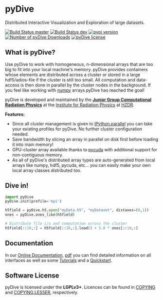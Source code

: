 pyDive
======

Distributed Interactive Visualization and Exploration of large datasets.

[![Build Status master](https://img.shields.io/travis/ComputationalRadiationPhysics/pyDive/master.svg?label=master)](https://travis-ci.org/ComputationalRadiationPhysics/pyDive/branches)
[![Build Status dev](https://img.shields.io/travis/ComputationalRadiationPhysics/pyDive/dev.svg?label=dev)](https://travis-ci.org/ComputationalRadiationPhysics/pyDive/branches)
[![pypi version](https://img.shields.io/pypi/v/pyDive.svg)](https://pypi.python.org/pypi/pyDive)
[![Number of pyDive Downloads](https://img.shields.io/pypi/dm/pyDive.svg)](https://pypi.python.org/pypi/pyDive/)
[![pyDive license](https://img.shields.io/pypi/l/pyDive.svg)](#software-license)

## What is pyDive?

Use pyDive to work with homogeneous, n-dimensional arrays that are too big to fit into your local machine's memory.
pyDive provides containers whose elements are distributed across a cluster or stored in
a large hdf5/adios-file if the cluster is still too small. All computation and data-access is then done in parallel by the cluster nodes in the background. 
If you feel like working with [numpy](http://www.numpy.org) arrays pyDive has reached the goal!

pyDive is developed and maintained by the **[Junior Group Computational Radiation Physics](http://www.hzdr.de/db/Cms?pNid=132&pOid=30354)**
at the [Institute for Radiation Physics](http://www.hzdr.de/db/Cms?pNid=132)
at [HZDR](http://www.hzdr.de/).

**Features:**
 - Since all cluster management is given to [IPython.parallel](http://ipython.org/ipython-doc/dev/parallel/) you can take your
   existing profiles for pyDive. No further cluster configuration needed.
 - Save bandwidth by slicing an array in parallel on disk first before loading it into main memory!
 - GPU-cluster array available thanks to [pycuda](http://mathema.tician.de/software/pycuda/) with additional support for non-contiguous memory.
 - As all of pyDive's distributed array types are auto-generated from local arrays like numpy, hdf5, pycuda, etc... 
   you can easily make your own local array classes distributed too.

## Dive in!

```python
import pyDive
pyDive.init(profile='mpi')

h5field = pyDive.h5.open("myData.h5", "myDataset", distaxes=(0,1))
ones = pyDive.ones_like(h5field)

# Distribute file i/o and computation across the cluster
h5field[::10,:] = h5field[::10,:].load() + 5.0 * ones[::10,:]
```

## Documentation

In our [Online Documentation](http://ComputationalRadiationPhysics.github.io/pyDive/), [pdf](http://ComputationalRadiationPhysics.github.io/pyDive/pyDive.pdf) you can find 
detailed information on all interfaces as well as some [Tutorials](http://computationalradiationphysics.github.io/pyDive/tutorial.html)
and a [Quickstart](http://computationalradiationphysics.github.io/pyDive/start.html).

## Software License

pyDive is licensed under the **LGPLv3+**.
Licences can be found in [COPYING](COPYING) and [COPYING.LESSER](COPYING.LESSER), respectively.
